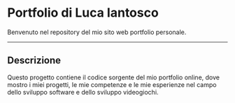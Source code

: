# Portfolio di Luca Iantosco

Benvenuto nel repository del mio sito web portfolio personale.

---

## Descrizione

Questo progetto contiene il codice sorgente del mio portfolio online, dove mostro i miei progetti, le mie competenze e le mie esperienze nel campo dello sviluppo software e dello sviluppo videogiochi.
